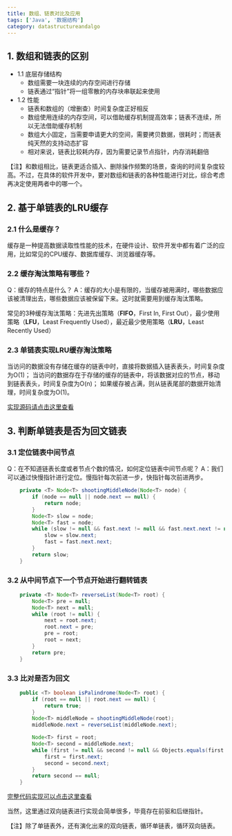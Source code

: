 ```yaml
---
title: 数组、链表对比及应用
tags: ['Java', '数据结构']
category: datastructureandalgo
---
```


## 1. 数组和链表的区别
- 1.1 底层存储结构
	- 数组需要一块连续的内存空间进行存储
	- 链表通过“指针”将一组零散的内存块串联起来使用
- 1.2 性能
	- 链表和数组的（增删查）时间复杂度正好相反
	- 数组使用连续的内存空间，可以借助缓存机制提高效率；链表不连续，所以无法借助缓存机制
	- 数组大小固定，当需要申请更大的空间，需要拷贝数据，很耗时；而链表纯天然的支持动态扩容
	- 相对来说，链表比较耗内存，因为需要记录节点指针，内存消耗翻倍

【注】和数组相比，链表更适合插入、删除操作频繁的场景，查询的时间复杂度较高。不过，在具体的软件开发中，要对数组和链表的各种性能进行对比，综合考虑再决定使用两者中的哪一个。

## 2. 基于单链表的LRU缓存
### 2.1 什么是缓存？
缓存是一种提高数据读取性性能的技术，在硬件设计、软件开发中都有着广泛的应用，比如常见的CPU缓存、数据库缓存、浏览器缓存等。

### 2.2 缓存淘汰策略有哪些？
Q：缓存的特点是什么？
A：缓存的大小是有限的，当缓存被用满时，哪些数据应该被清理出去，哪些数据应该被保留下来。这时就需要用到缓存淘汰策略。

常见的3种缓存淘汰策略：先进先出策略（**FIFO**，First In, First Out），最少使用策略（**LFU**，Least Frequently Used），最近最少使用策略（**LRU**，Least Recently Used）

### 2.3 单链表实现LRU缓存淘汰策略
当访问的数据没有存储在缓存的链表中时，直接将数据插入链表表头，时间复杂度为O(1)；
当访问的数据存在于存储的缓存的链表中，将该数据对应的节点，移动到链表表头，时间复杂度为O(n)；
如果缓存被占满，则从链表尾部的数据开始清理，时间复杂度为O(1)。

[实现源码请点击这里查看](https://github.com/buildupchao/AlgorithmAndDataStructure/blob/master/src/main/java/com/buildupchao/datastructure/basic/list/LRUCache.java)

## 3. 判断单链表是否为回文链表
### 3.1 定位链表中间节点
Q：在不知道链表长度或者节点个数的情况，如何定位链表中间节点呢？
A：我们可以通过快慢指针进行定位。慢指针每次前进一步，快指针每次前进两步。

```Java
	private <T> Node<T> shootingMiddleNode(Node<T> node) {
		if (node == null || node.next == null) {
			return node;
		}
		Node<T> slow = node;
		Node<T> fast = node;
		while (slow != null && fast.next != null && fast.next.next != null) {
			slow = slow.next;
			fast = fast.next.next;
		}
		return slow;
	}
```

### 3.2 从中间节点下一个节点开始进行翻转链表
```Java
	private <T> Node<T> reverseList(Node<T> root) {
		Node<T> pre = null;
		Node<T> next = null;
		while (root != null) {
			next = root.next;
			root.next = pre;
			pre = root;
			root = next;
		}
		return pre;
	}
```

### 3.3 比对是否为回文
```Java
	public <T> boolean isPalindrome(Node<T> root) {
		if (root == null || root.next == null) {
			return true;
		}
		Node<T> middleNode = shootingMiddleNode(root);
		middleNode.next = reverseList(middleNode.next);

		Node<T> first = root;
		Node<T> second = middleNode.next;
		while (first != null && second != null && Objects.equals(first.data, second.data)) {
			first = first.next;
			second = second.next;
		}
		return second == null;
	}
```

[完整代码实现可以点击这里查看](https://github.com/buildupchao/AlgorithmAndDataStructure/blob/master/src/main/java/com/buildupchao/datastructure/basic/list/PalindromeListChecker.java)

当然，这里通过双向链表进行实现会简单很多，毕竟存在前驱和后继指针。

【注】除了单链表外，还有演化出来的双向链表，循环单链表，循环双向链表。
